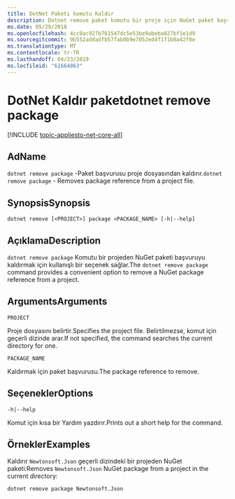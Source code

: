 ```yaml
---
title: DotNet Paketi komutu Kaldır
description: Dotnet remove paket komutu bir proje için NuGet paket başvuruyu kaldırmak için kullanışlı bir seçenek sağlar.
ms.date: 05/29/2018
ms.openlocfilehash: 4cc8ac927b761547dc5e53be9abeba827bf1e1d9
ms.sourcegitcommit: 9b552addadfb57fab0b9e7852ed4f1f1b8a42f8e
ms.translationtype: MT
ms.contentlocale: tr-TR
ms.lasthandoff: 04/23/2019
ms.locfileid: "61664863"
---
```

# <a name="dotnet-remove-package"></a><span data-ttu-id="8d156-103">DotNet Kaldır paket</span><span class="sxs-lookup"><span data-stu-id="8d156-103">dotnet remove package</span></span>

[!INCLUDE [topic-appliesto-net-core-all](../../../includes/topic-appliesto-net-core-all.md)]

## <a name="name"></a><span data-ttu-id="8d156-104">Ad</span><span class="sxs-lookup"><span data-stu-id="8d156-104">Name</span></span>

<span data-ttu-id="8d156-105">`dotnet remove package` -Paket başvurusu proje dosyasından kaldırır.</span><span class="sxs-lookup"><span data-stu-id="8d156-105">`dotnet remove package` - Removes package reference from a project file.</span></span>

## <a name="synopsis"></a><span data-ttu-id="8d156-106">Synopsis</span><span class="sxs-lookup"><span data-stu-id="8d156-106">Synopsis</span></span>

`dotnet remove [<PROJECT>] package <PACKAGE_NAME> [-h|--help]`

## <a name="description"></a><span data-ttu-id="8d156-107">Açıklama</span><span class="sxs-lookup"><span data-stu-id="8d156-107">Description</span></span>

<span data-ttu-id="8d156-108">`dotnet remove package` Komutu bir projeden NuGet paketi başvuruyu kaldırmak için kullanışlı bir seçenek sağlar.</span><span class="sxs-lookup"><span data-stu-id="8d156-108">The `dotnet remove package` command provides a convenient option to remove a NuGet package reference from a project.</span></span>

## <a name="arguments"></a><span data-ttu-id="8d156-109">Arguments</span><span class="sxs-lookup"><span data-stu-id="8d156-109">Arguments</span></span>

`PROJECT`

<span data-ttu-id="8d156-110">Proje dosyasını belirtir.</span><span class="sxs-lookup"><span data-stu-id="8d156-110">Specifies the project file.</span></span> <span data-ttu-id="8d156-111">Belirtilmezse, komut için geçerli dizinde arar.</span><span class="sxs-lookup"><span data-stu-id="8d156-111">If not specified, the command searches the current directory for one.</span></span>

`PACKAGE_NAME`

<span data-ttu-id="8d156-112">Kaldırmak için paket başvurusu.</span><span class="sxs-lookup"><span data-stu-id="8d156-112">The package reference to remove.</span></span>

## <a name="options"></a><span data-ttu-id="8d156-113">Seçenekler</span><span class="sxs-lookup"><span data-stu-id="8d156-113">Options</span></span>

`-h|--help`

<span data-ttu-id="8d156-114">Komut için kısa bir Yardım yazdırır.</span><span class="sxs-lookup"><span data-stu-id="8d156-114">Prints out a short help for the command.</span></span>

## <a name="examples"></a><span data-ttu-id="8d156-115">Örnekler</span><span class="sxs-lookup"><span data-stu-id="8d156-115">Examples</span></span>

<span data-ttu-id="8d156-116">Kaldırır `Newtonsoft.Json` geçerli dizindeki bir projeden NuGet paketi:</span><span class="sxs-lookup"><span data-stu-id="8d156-116">Removes `Newtonsoft.Json` NuGet package from a project in the current directory:</span></span>

`dotnet remove package Newtonsoft.Json`
